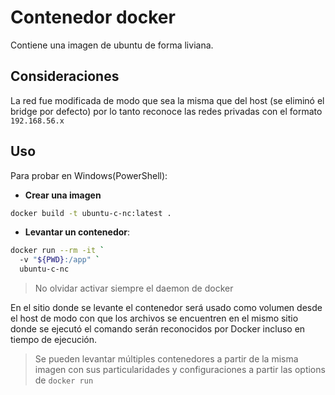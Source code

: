 # Contenedor docker 
Contiene una imagen de ubuntu de forma liviana. 

## Consideraciones 
La red fue modificada de modo que sea la misma que del host (se eliminó el bridge por defecto) por lo tanto reconoce las redes privadas con el formato `192.168.56.x`

## Uso 
Para probar en Windows(PowerShell): 
- **Crear una imagen**
```bash
docker build -t ubuntu-c-nc:latest .
```

- **Levantar un contenedor**: 
```bash
docker run --rm -it `
  -v "${PWD}:/app" `
  ubuntu-c-nc
```
> No olvidar activar siempre el daemon de docker 

En el sitio donde se levante el contenedor será usado como volumen desde el host de modo con que los archivos se encuentren en el mismo sitio donde se ejecutó el comando serán reconocidos por Docker incluso en tiempo de ejecución. 

> Se pueden levantar múltiples contenedores a partir de la misma imagen con sus particularidades y configuraciones a partir las options de 
`docker run`